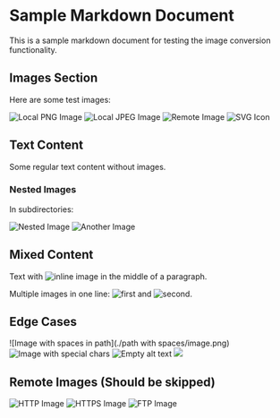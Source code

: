 # Sample Markdown Document

This is a sample markdown document for testing the image conversion functionality.

## Images Section

Here are some test images:

![Local PNG Image](./images/test.png)
![Local JPEG Image](../assets/photo.jpg)
![Remote Image](https://example.com/remote-image.png)
![SVG Icon](./icons/icon.svg)

## Text Content

Some regular text content without images.

### Nested Images

In subdirectories:

![Nested Image](./nested/deep/image.gif)
![Another Image](../../shared/image.webp)

## Mixed Content

Text with ![inline image](./inline.png) in the middle of a paragraph.

Multiple images in one line: ![first](./1.png) and ![second](./2.jpg).

## Edge Cases

![Image with spaces in path](./path with spaces/image.png)
![Image with special chars](./special-chars_123/image.png)
![Empty alt text](./empty-alt.png)
![](./no-alt-text.png)

## Remote Images (Should be skipped)

![HTTP Image](http://example.com/http-image.jpg)
![HTTPS Image](https://example.com/https-image.png)
![FTP Image](ftp://example.com/ftp-image.gif)
